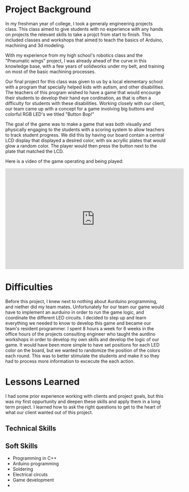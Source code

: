 # Project Background

 In my freshman year of college, I took a generaly engineering projects class. This class aimed to give students with no experience with any hands on projects the relevant skills to take a projct from start to finish. This included classes and workshops that aimed to teach the basics of Arduino, machining and 3d modeling.
 
With my experience from my high school's robotics class and the "Pneumatic wings" project, I was already ahead of the curve in this knowledge base, with a few years of solidworks under my belt, and training on most of the basic machining processes.

Our final project for this class was given to us by a local elementary school with a program that specially helped kids with autism, and other disabilities. The teachers of this program wished to have a game that would encourge their students to develop their hand eye cordination, as that is often a difficulty for students with these disabilities. Working closely with our client, our team came up with a concept for a game involving big buttons and colorful RGB LED's we titled "Button Bop!"

The goal of the game was to make a game that was both visually and physically engaging to the students with a scoring system to allow teachers to track student progress. We did this by having our board contain a central LCD display that displayed a desired color, with six acryllic plates that would glow a random color. The player would then press the button next to the plate that matched the LCD. 

Here is a video of the game operating and being played:

<iframe width="560" height="315" src="https://www.youtube.com/embed/qsCmzDEvox4" title="YouTube video player" frameborder="0" allow="accelerometer; autoplay; clipboard-write; encrypted-media; gyroscope; picture-in-picture" allowfullscreen></iframe>

# Difficulties

Before this project, I knew next to nothing about Aurduino programming, and niether did my team mates. Unfortunately for our team our game would have to implement an aurduino in order to run the game logic, and coordinate the different LED circuits. I decided to step up and learn everything we needed to know to develop this game and became our team's resident programmer. I spent 8 hours a week for 6 weeks in the office hours of the projects consulting engineer who taught the aurdino workshops in order to develop my own skills and develop the logic of our game. It would have been more simple to have set positions for each LED color on the board, but we wanted to randomize the position of the colors each round. This was to better stimulate the students and make it so they had to process more information to excecute the each action.

# Lessons Learned

I had some prior experience working with clients and project goals, but this was my first oppurtunity and deepen these skills and apply them in a long term project. I learned how to ask the right questions to get to the heart of what our client wanted out of this project.

## Technical Skills



## Soft Skills
* Programming in C++
* Arduino programming
* Soldering
* Electrical circuts
* Game development
* 
